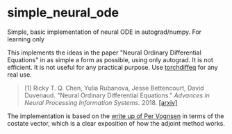 # simple_neural_ode
Simple, basic implementation of neural ODE in autograd/numpy. For learning only

This implements the ideas in the paper "Neural Ordinary Differential Equations"
in as simple a form as possible, using only autograd. It is not efficient.
It is not useful for any practical purpose. 
Use [torchdiffeq](https://github.com/rtqichen/torchdiffeq) for any real use.

> [1] Ricky T. Q. Chen, Yulia Rubanova, Jesse Bettencourt, David Duvenaud. 
> "Neural Ordinary Differential Equations." *Advances in Neural Processing Information Systems.* 2018. 
> [[arxiv]](https://arxiv.org/abs/1806.07366)

 The implementation is based on the 
 [write up of Per Vognsen](https://gist.github.com/pervognsen/3bac77cff45cfa7378c1a6d3bedf61d6)
 in terms of the costate vector, which is a clear exposition of how the adjoint method works.
